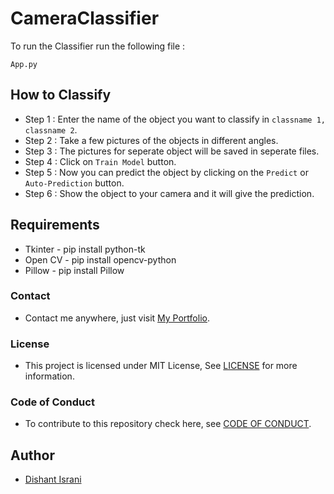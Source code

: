# CameraClassifier

To run the Classifier run the following file :
```
App.py
```

## How to Classify

* Step 1 : Enter the name of the object you want to classify in ```classname 1, classname 2```.
* Step 2 : Take a few pictures of the objects in different angles.
* Step 3 : The pictures for seperate object will be saved in seperate files.
* Step 4 : Click on ```Train Model``` button.
* Step 5 : Now you can predict the object by clicking on the ```Predict``` or ```Auto-Prediction``` button.
* Step 6 : Show the object to your camera and it will give the prediction. 

## Requirements
* Tkinter - pip install python-tk
* Open CV - pip install opencv-python
* Pillow  - pip install Pillow

### Contact

* Contact me anywhere, just visit [My Portfolio](https://dishantisrani.github.io/Dishant-Portfolio/).

### License

* This project is licensed under MIT License, See [LICENSE](/LICENSE) for more information.

### Code of Conduct 

* To contribute to this repository check here, see [CODE OF CONDUCT](/CODE_OF_CONDUCT.md).

## Author

* [Dishant Israni](https://github.com/DishantIsrani)
